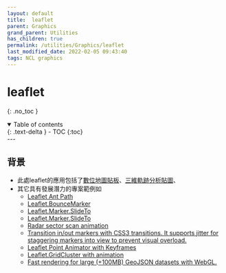 ```yaml
---
layout: default
title:  leaflet
parent: Graphics
grand_parent: Utilities
has_children: true
permalink: /utilities/Graphics/leaflet
last_modified_date: 2022-02-05 09:43:40
tags: NCL graphics
---
```


# leaflet
{: .no_toc }

<details open markdown="block">
  <summary>
    Table of contents
  </summary>
  {: .text-delta }
- TOC
{:toc}
</details>
---

## 背景

- 此處leaflet的應用包括了[數位地圖貼板](../../GIS/digitizer.md)、[三維軌跡分析貼圖](../../../TrajModels/btraj_WRFnests/traj3Dnew.md)、
- 其它具有發展潛力的專案範例如
  - [Leaflet Ant Path](https://rubenspgcavalcante.github.io/leaflet-ant-path/)
  - [Leaflet.BounceMarker](http://ivansanchez.gitlab.io/Leaflet.Marker.SlideTo/demo.html)
  - [Leaflet.Marker.SlideTo](https://0n3byt3.github.io/)
  - [Leaflet.Marker.SlideTo](https://github.com/IvanSanchez/Leaflet.Polyline.SnakeAnim)
  - [Radar sector scan animation](https://cygis2011.github.io/leaflet-radar/demo/index.html)
  - [Transition in/out markers with CSS3 transitions. It supports jitter for staggering markers into view to prevent visual overload.](http://naturalatlas.github.io/leaflet-transitionedicon/)
  - [Leaflet Point Animator with Keyframes](https://onaci.github.io/leaflet-point-animator/)
  - [Leaflet.GridCluster with animation](http://andy-kay.github.io/Leaflet.GridCluster/)
  - [Fast rendering for large (+100MB) GeoJSON datasets with WebGL.](https://onaci.github.io/Leaflet.glify.layer/)